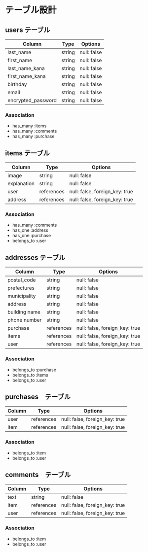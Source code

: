 # テーブル設計

## users テーブル

| Column             | Type   | Options     |
| ------------------ | ------ | ----------- |
| last_name          | string | null: false |
| first_name         | string | null: false |
| last_name_kana     | string | null: false |
| first_name_kana    | string | null: false |
| birthday           | string | null: false |
| email              | string | null: false |
| encrypted_password | string | null: false |

### Association

- has_many :items
- has_many :comments
- has_many :purchase

## items テーブル

| Column      | Type       | Options                        |
| ----------- | ---------- | ------------------------------ |
| image       | string     | null: false                    |
| explanation | string     | null: false                    |
| user        | references | null: false, foreign_key: true |
| address     | references | null: false, foreign_key: true |

### Association

- has_many :comments
- has_one :address
- has_one :purchase
- belongs_to :user

## addresses テーブル

| Column        | Type       | Options                        |
| ------------- | ---------- | ------------------------------ |
| postal_code   | string     | null: false                    |
| prefectures   | string     | null: false                    |
| municipality  | string     | null: false                    |
| address       | string     | null: false                    |
| building name | string     | null: false                    |
| phone number  | string     | null: false                    |
| purchase      | references | null: false, foreign_key: true |
| items         | references | null: false, foreign_key: true |
| user          | references | null: false, foreign_key: true |


### Association

- belongs_to :purchase
- belongs_to :items
- belongs_to :user

## purchases　テーブル

| Column                       | Type       | Options                        |
| ---------------------------- | ---------- | ------------------------------ |
| user                         | references | null: false, foreign_key: true |
| item                         | references | null: false, foreign_key: true |


### Association

- belongs_to :item
- belongs_to :user


## comments　テーブル
| Column  | Type       | Options                        |
| ------- | ---------- | ------------------------------ |
| text    | string     | null: false                    |
| item    | references | null: false, foreign_key: true |
| user    | references | null: false, foreign_key: true |

### Association

- belongs_to :item
- belongs_to :user
